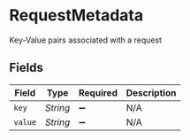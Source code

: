 # RequestMetadata

Key-Value pairs associated with a request


## Fields

| Field              | Type               | Required           | Description        |
| ------------------ | ------------------ | ------------------ | ------------------ |
| `key`              | *String*           | :heavy_minus_sign: | N/A                |
| `value`            | *String*           | :heavy_minus_sign: | N/A                |